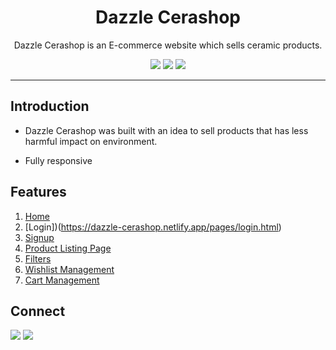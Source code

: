 <div align="center">

# Dazzle Cerashop

Dazzle Cerashop is an E-commerce website which sells ceramic products.

![](https://img.shields.io/badge/HTML5-E34F26?style=for-the-badge&logo=html5&logoColor=white)
![](https://img.shields.io/badge/CSS3-1572B6?style=for-the-badge&logo=css3&logoColor=white)
![](https://img.shields.io/badge/JavaScript-F7DF1E?style=for-the-badge&logo=javascript&logoColor=black)

</div>

---

## Introduction

- Dazzle Cerashop was built with an idea to sell products that has less harmful impact on environment.

- Fully responsive

## Features

1. [Home](https://dazzle-cerashop.netlify.app/)
2. [Login])(https://dazzle-cerashop.netlify.app/pages/login.html)
3. [Signup](https://dazzle-cerashop.netlify.app/pages/signup.html)
4. [Product Listing Page](https://dazzle-cerashop.netlify.app/pages/product.html)
5. [Filters](https://dazzle-cerashop.netlify.app/pages/product.html)
6. [Wishlist Management](https://dazzle-cerashop.netlify.app/pages/wishlist.html)
7. [Cart Management](https://dazzle-cerashop.netlify.app/pages/cart.html)

## Connect

<a href="https://twitter.com/ApurvaSawant11"><img src="https://img.shields.io/badge/Twitter-1DA1F2?style=for-the-badge&logo=twitter&logoColor=white"/></a>
<a href="https://www.linkedin.com/in/apurvasawant11/"><img src="https://img.shields.io/badge/LinkedIn-0077B5?style=for-the-badge&logo=linkedin&logoColor=white"/></a>
